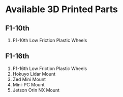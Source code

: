 # Available 3D Printed Parts

## F1-10th 

1. F1-10th Low Friction Plastic Wheels


## F1-16th

1. F1-16th Low Friction Plastic Wheels
2. Hokuyo Lidar Mount
3. Zed Mini Mount
4. Mini-PC Mount
5. Jetson Orin NX Mount